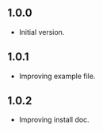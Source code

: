 ## 1.0.0

- Initial version.

## 1.0.1

- Improving example file.

## 1.0.2

- Improving install doc.
